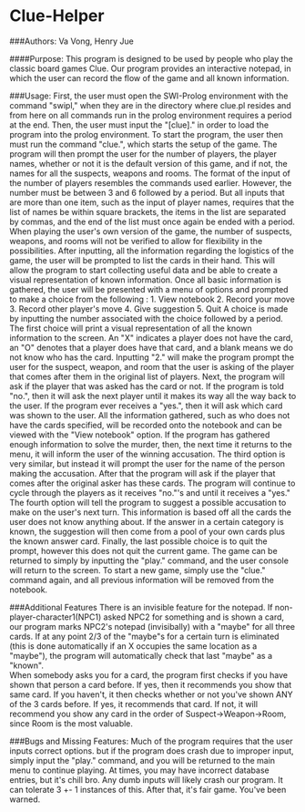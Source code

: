 # Clue-Helper
###Authors: Va Vong, Henry Jue

####Purpose:
    This program is designed to be used by people who play the classic board games Clue. Our program provides an interactive notepad, in which the user can record the flow of the game and all known information.

###Usage:
    First, the user must open the SWI-Prolog environment with the command "swipl," when they are in the directory where clue.pl resides and from here on all commands run in the prolog environment requires a period at the end. Then, the user must input the "[clue]." in order to load the program into the prolog environment. To start the program, the user then must run the command "clue.", which starts the setup of the game. The program will then prompt the user for the number of players, the player names, whether or not it is the default version of this game, and if not, the names for all the suspects, weapons and rooms.
    The format of the input of the number of players resembles the commands used earlier. However, the number must be between 3 and 6 followed by a period. But all inputs that are more than one item, such as the input of player names, requires that the list of names be within square brackets, the items in the list are separated by commas, and the end of the list must once again be ended with a period. When playing the user's own version of the game, the number of suspects, weapons, and rooms will not be verified to allow for flexibility in the possibilities.
    After inputting, all the information regarding the logistics of the game, the user will be prompted to list the cards in their hand. This will allow the program to start collecting useful data and be able to create a visual representation of known information.
    Once all basic information is gathered, the user will be presented with a menu of options and prompted to make a choice from the following :
        1. View notebook
        2. Record your move
        3. Record other player's move
        4. Give suggestion
        5. Quit
    A choice is made by inputting the number associated with the choice followed by a period. The first choice will print a visual representation of all the known information to the screen. An "X" indicates a player does not have the card, an "O" denotes that a player does have that card, and a blank means we do not know who has the card.
    Inputting "2." will make the program prompt the user for the suspect, weapon, and room that the user is asking of the player that comes after them in the original list of players. Next, the program will ask if the player that was asked has the card or not. If the program is told "no.", then it will ask the next player until it makes its way all the way back to the user. If the program ever receives a "yes.", then it will ask which card was shown to the user. All the information gathered, such as who does not have the cards specified, will be recorded onto the notebook and can be viewed with the "View notebook" option.  If the program has gathered enough information to solve the murder, then, the next time it returns to the menu, it will inform the user of the winning accusation.
    The third option is very similar, but instead it will prompt the user for the name of the person making the accusation. After that the program will ask if the player that comes after the original asker has these cards. The program will continue to cycle through the players as it receives "no."'s and until it receives a "yes."
    The fourth option will tell the program to suggest a possible accusation to make on the user's next turn. This information is based off all the cards the user does not know anything about. If the answer in a certain category is known, the suggestion will then come from a pool of your own cards plus the known answer card.
    Finally, the last possible choice is to quit the prompt, however this does not quit the current game. The game can be returned to simply by inputting the "play." command, and the user console will return to the screen. To start a new game, simply use the "clue." command again, and all previous information will be removed from the notebook.

###Additional Features
    There is an invisible feature for the notepad. If non-player-character1(NPC1) asked NPC2 for something and is shown a card, our program marks NPC2's notepad (invisibally) with a "maybe" for all three cards. If at any point 2/3 of the "maybe"s for a certain turn is eliminated (this is done automatically if an X occupies the same location as a "maybe"), the program will automatically check that last "maybe" as a "known".    
    When somebody asks you for a card, the program first checks if you have shown that person a card before. If yes, then it recommends you show that same card. If you haven't, it then checks whether or not you've shown ANY of the 3 cards before. If yes, it recommends that card. If not, it will recommend you show any card in the order of Suspect->Weapon->Room, since Room is the most valuable.

###Bugs and Missing Features:
    Much of the program requires that the user inputs correct options. but if the program does crash due to improper input, simply input the "play." command, and you will be returned to the main menu to continue playing. At times, you may have incorrect database entries, but it's chill bro.
    Any dumb inputs will likely crash our program. It can tolerate 3 +- 1 instances of this. After that, it's fair game. You've been warned.

